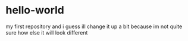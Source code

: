 # hello-world
my first repository and i guess ill change it up a bit because im not quite sure how else it will look different
